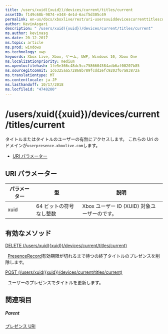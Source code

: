 ```yaml
---
title: /users/xuid({xuid})/devices/current/titles/current
assetID: f149c68b-9874-e348-4e1d-6acf5d305c49
permalink: en-us/docs/xboxlive/rest/uri-usersxuiddevicescurrenttitlescurrent.html
author: KevinAsgari
description: " /users/xuid({xuid})/devices/current/titles/current"
ms.author: kevinasg
ms.date: 20-12-2017
ms.topic: article
ms.prod: windows
ms.technology: uwp
keywords: Xbox Live, Xbox, ゲーム, UWP, Windows 10, Xbox One
ms.localizationpriority: medium
ms.openlocfilehash: 1fe5e366c48dc5cc7586604584adb6af00207b85
ms.sourcegitcommit: 1c6325aa572868b789fcdd2efc9203f67a83872a
ms.translationtype: MT
ms.contentlocale: ja-JP
ms.lasthandoff: 10/17/2018
ms.locfileid: "4748200"
---
```

# <a name="usersxuidxuiddevicescurrenttitlescurrent"></a>/users/xuid({xuid})/devices/current/titles/current
タイトルまたはタイトルのユーザーの有無にアクセスします。 これらの Uri のドメインが`userpresence.xboxlive.com`します。
 
  * [URI パラメーター](#ID4EV)
 
<a id="ID4EV"></a>

 
## <a name="uri-parameters"></a>URI パラメーター
 
| パラメーター| 型| 説明| 
| --- | --- | --- | 
| xuid| 64 ビットの符号なし整数| Xbox ユーザー ID (XUID) 対象ユーザーのです。| 
  
<a id="ID4EUB"></a>

 
## <a name="valid-methods"></a>有効なメソッド

[DELETE (/users/xuid({xuid})/devices/current/titles/current)](uri-usersxuiddevicescurrenttitlescurrentdelete.md)

&nbsp;&nbsp;[PresenceRecord](../../json/json-presencerecord.md)有効期限が切れるまで待つの終了タイトルのプレゼンスを削除します。

[POST (/users/xuid({xuid})/devices/current/titles/current)](uri-usersxuiddevicescurrenttitlescurrentpost.md)

&nbsp;&nbsp;ユーザーのプレゼンスでタイトルを更新します。
 
<a id="ID4EBC"></a>

 
## <a name="see-also"></a>関連項目
 
<a id="ID4EDC"></a>

 
##### <a name="parent"></a>Parent 

[プレゼンス URI](atoc-reference-presence.md)

   